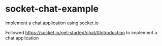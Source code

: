 # socket-chat-example
Implement a chat application using socket.io


Followed https://socket.io/get-started/chat/#Introduction to implement a chat application

